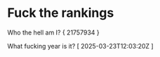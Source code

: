 # Fuck the rankings

Who the hell am I?
{ 21757934 }

What fucking year is it?
[ 2025-03-23T12:03:20Z ]
